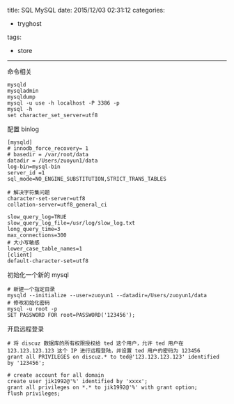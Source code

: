 title: SQL MySQL
date: 2015/12/03 02:31:12
categories:
 - tryghost

tags:
 - store 



---

命令相关
```
mysqld 
mysqladmin
mysqldump 
mysql -u use -h localhost -P 3386 -p   
mysql -h
set character_set_server=utf8
```
配置 binlog
```language-bash
[mysqld]
# innodb_force_recovery= 1
# basedir = /var/root/data
datadir = /Users/zuoyun1/data
log-bin=mysql-bin
server_id =1
sql_mode=NO_ENGINE_SUBSTITUTION,STRICT_TRANS_TABLES

# 解决字符集问题
character-set-server=utf8
collation-server=utf8_general_ci

slow_query_log=TRUE
slow_query_log_file=/usr/log/slow_log.txt
long_query_time=3
max_connections=300
# 大小写敏感
lower_case_table_names=1
[client]
default-character-set=utf8
```

初始化一个新的 mysql
```language-sql
# 新建一个指定目录
mysqld --initialize --user=zuoyun1 --datadir=/Users/zuoyun1/data
# 修改初始化密码
mysql -u root -p 
SET PASSWORD FOR root=PASSWORD('123456');
```

开启远程登录
```language-sql
# 将 discuz 数据库的所有权限授权给 ted 这个用户，允许 ted 用户在 123.123.123.123 这个 IP 进行远程登陆，并设置 ted 用户的密码为 123456 
grant all PRIVILEGES on discuz.* to ted@'123.123.123.123' identified by '123456';

# create account for all domain
create user jik1992@'%' identified by 'xxxx';
grant all privileges on *.* to jik1992@'%' with grant option;
flush privileges;
```



